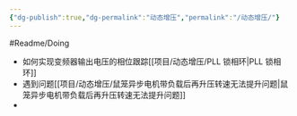 ```yaml
---
{"dg-publish":true,"dg-permalink":"动态增压","permalink":"/动态增压/"}
---
```



#Readme/Doing 

- 如何实现变频器输出电压的相位跟踪[[项目/动态增压/PLL 锁相环\|PLL 锁相环]]
- 遇到问题[[项目/动态增压/鼠笼异步电机带负载后再升压转速无法提升问题\|鼠笼异步电机带负载后再升压转速无法提升问题]]
- 

